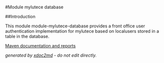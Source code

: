 
#Module mylutece database

##Introduction

This module module-mylutece-database provides a front office user authentication implementation for mylutece based on localusers stored in a table in the database.


[Maven documentation and reports](http://dev.lutece.paris.fr/plugins/module-mylutece-database/)



 *generated by [xdoc2md](https://github.com/lutece-platform/tools-maven-xdoc2md-plugin) - do not edit directly.*